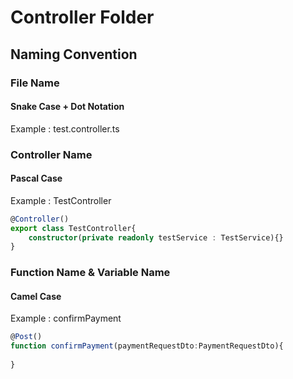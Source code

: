 
# Controller Folder
## Naming Convention
### File Name
#### Snake Case + Dot Notation
Example : test.controller.ts

### Controller Name
#### Pascal Case
Example : TestController
``` Typescript
@Controller()
export class TestController{
    constructor(private readonly testService : TestService){}
}
```

### Function Name & Variable Name
#### Camel Case
Example : confirmPayment
``` Typescript
@Post()
function confirmPayment(paymentRequestDto:PaymentRequestDto){
    
}
```